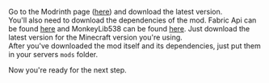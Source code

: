 Go to the Modrinth page ([here](https://modrinth.com/mod/github-resourcepack-manager)) and download the latest version.  
You'll also need to download the dependencies of the mod. Fabric Api can be found [here](TODO) and MonkeyLib538 can be found [here](TODO). Just download the latest version for the Minecraft version you're using.  
After you've downloaded the mod itself and its dependencies, just put them in your servers `mods` folder.

Now you're ready for the next step.